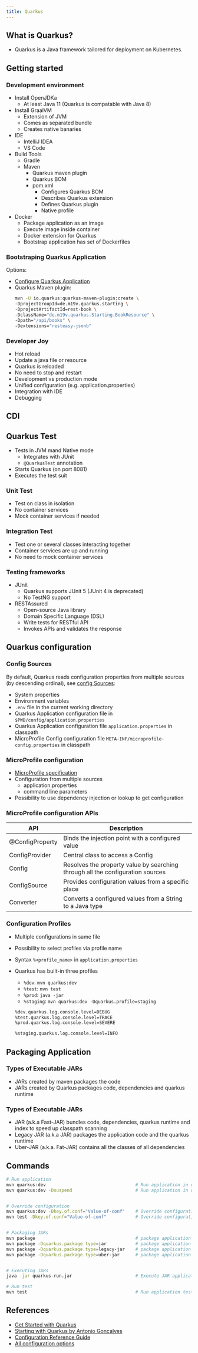 ```yaml
---
title: Quarkus
---
```


## What is Quarkus?
- Quarkus is a Java framework tailored for deployment on Kubernetes.

## Getting started

### Development environment

- Install OpenJDKa
  - At least Java 11 (Quarkus is compatable with Java 8)
- Install GraalVM
  - Extension of JVM
  - Comes as separated bundle
  - Creates native banaries
- IDE
  - IntelliJ IDEA
  - VS Code
- Build Tools
  - Gradle
  - Maven
    - Quarkus maven plugin
    - Quarkus BOM
    - pom.xml
      - Configures Quarkus BOM
      - Describes Quarkus extension
      - Defines Quarkus plugin
      - Native profile
- Docker
  - Package application as an image
  - Execute image inside container
  - Docker extension for Quarkus
  - Bootstrap application has set of Dockerfiles


### Bootstraping Quarkus Application

Options:
- [Configure Quarkus Application](https://code.quarkus.io/)
- Quarkus Maven plugin: 
  ```bash
  mvn -U io.quarkus:quarkus-maven-plugin:create \
  -DprojectGroupId=de.m19v.quarkus.starting \
  -DprojectArtifactId=rest-book \
  -DclassName="de.m19v.quarkus.Starting.BookResource" \
  -Dpath="/api/books" \
  -Dextensions="resteasy-jsonb"
  ```
### Developer Joy

- Hot reload
- Update a java file or resource
- Quarkus is reloaded
- No need to stop and restart
- Development vs production mode
- Unified configuration (e.g. application.properties)
- Integration with IDE
- Debugging


## CDI

## Quarkus Test

- Tests in JVM mand Native mode
  - Integrates with JUnit
  - `@QuarkusTest` annotation
- Starts Quarkus (on port 8081)
- Executes the test suit

### Unit Test

- Test on class in isolation
- No container services
- Mock container services if needed

### Integration Test

- Test one or several classes interacting together
- Container services are up and running
- No need to mock container services

### Testing frameworks

- JUnit
  - Quarkus supports JUnit 5 (JUnit 4 is deprecated)
  - No TestNG support
- RESTAssured
  - Open-source Java library
  - Domain Specific Language (DSL)
  - Write tests for RESTful API
  - Invokes APIs and validates the response

## Quarkus configuration

### Config Sources

By default, Quarkus reads configuration properties from multiple sources (by descending ordinal), see [config Sources](https://quarkus.io/guides/config-reference):

- System properties
- Environment variables
- `.env` file in the current working directory
- Quarkus Application configuration file in `$PWD/config/application.properties`
- Quarkus Application configuration file `application.properties` in classpath
- MicroProfile Config configuration file `META-INF/microprofile-config.properties` in classpath

### MicroProfile configuration

- [MicroProfile specification](https://microprofile.io/)
- Configuration from multiple sources
  - application.properties
  - command line parameters
- Possibility to use dependency injection or lookup to get configuration

### MicroProfile configuration APIs

|    API              |                                 Description                                    |
|---------------------|--------------------------------------------------------------------------------|
| @ConfigProperty     | Binds the injection point with a configured value                              |
| ConfigProvider      | Central class to access a Config                                               |
| Config              | Resolves the property value by searching through all the configuration sources |
| ConfigSource        | Provides configuration values from a specific place                            |
| Converter           | Converts a configured values from a String to a Java type                      |


### Configuration Profiles

- Multiple configurations in same file
- Possibility to select profiles via profile name
- Syntax `%<profile_name>` in `application.properties`
- Quarkus has built-in three profiles 
  - `%dev`: `mvn quarkus:dev`
  - `%test`: `mvn test`
  - `%prod`: `java -jar`
  - `%staging`: `mvn quarkus:dev -Dquarkus.profile=staging`

  ```bash
  %dev.quarkus.log.console.level=DEBUG
  %test.quarkus.log.console.level=TRACE
  %prod.quarkus.log.console.level=SEVERE

  %staging.quarkus.log.console.level=INFO
  ```

## Packaging Application

### Types of Executable JARs

- JARs created by maven packages the code
- JARs created by Quarkus packages code, dependencies and quarkus runtime

### Types of Executable JARs

- JAR (a.k.a Fast-JAR) bundles code, dependencies, quarkus runtime and index to speed up classpath scanning
- Legacy JAR (a.k.a JAR) packages the application code and the quarkus runtime
- Uber-JAR (a.k.a. Fat-JAR) contains all the classes of all dependencies


## Commands

```bash
# Run application
mvn quarkus:dev                                  # Run application in development mode
mvn quarkus:dev -Dsuspend                        # Run application in development mode and suspend until a debugger is connected


# Override configuration
mvn quarkus:dev -Dkey.of.conf="Value-of-conf"    # Override configuration in dev mode
mvn test -Dkey.of.conf="Value-of-conf"           # Override configuration in test mode


# Packaging JARs
mvn package                                      # package application in Fast-JAR file
mvn package -Dquarkus.package.type=jar           # package application in Fast-JAR file
mvn package -Dquarkus.package.type=legacy-jar    # package application in Legacy-JAR file
mvn package -Dquarkus.package.type=uber-jar      # package application in Fat-JAR file


# Executing JARs
java -jar quarkus-run.jar                        # Execute JAR application (with %prod profile)

# Run test
mvn test                                         # Run application test
```

## References
- [Get Started with Quarkus](https://quarkus.io/get-started/)
- [Starting with Quarkus by Antonio Goncalves](https://www.udemy.com/course/quarkus-starting-with-quarkus/)
- [Configuration Reference Guide](https://quarkus.io/guides/config-reference)
- [All configuration options](https://quarkus.io/guides/all-config)
